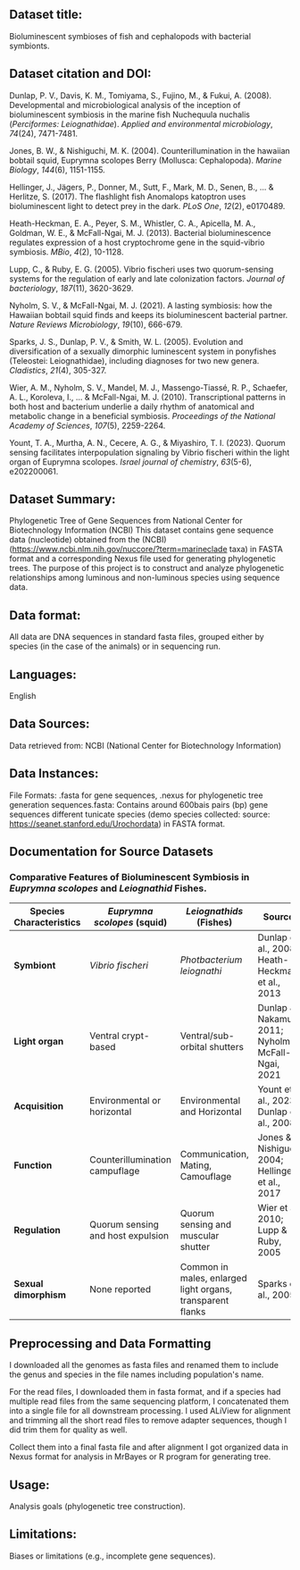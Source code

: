## Dataset title: 
Bioluminescent symbioses of fish and cephalopods with bacterial symbionts.

## Dataset citation and DOI:
Dunlap, P. V., Davis, K. M., Tomiyama, S., Fujino, M., & Fukui, A. (2008). Developmental and microbiological analysis of the inception of bioluminescent symbiosis in the marine fish Nuchequula nuchalis (*Perciformes: Leiognathidae*). *Applied and environmental microbiology*, *74*(24), 7471-7481.

Jones, B. W., & Nishiguchi, M. K. (2004). Counterillumination in the hawaiian bobtail squid, Euprymna scolopes Berry (Mollusca: Cephalopoda). *Marine Biology*, *144*(6), 1151-1155.

Hellinger, J., Jägers, P., Donner, M., Sutt, F., Mark, M. D., Senen, B., ... & Herlitze, S. (2017). The flashlight fish Anomalops katoptron uses bioluminescent light to detect prey in the dark. *PLoS One*, *12*(2), e0170489.

Heath-Heckman, E. A., Peyer, S. M., Whistler, C. A., Apicella, M. A., Goldman, W. E., & McFall-Ngai, M. J. (2013). Bacterial bioluminescence regulates expression of a host cryptochrome gene in the squid-vibrio symbiosis. *MBio*, *4*(2), 10-1128. 

Lupp, C., & Ruby, E. G. (2005). Vibrio fischeri uses two quorum-sensing systems for the regulation of early and late colonization factors. *Journal of bacteriology*, *187*(11), 3620-3629.

Nyholm, S. V., & McFall-Ngai, M. J. (2021). A lasting symbiosis: how the Hawaiian bobtail squid finds and keeps its bioluminescent bacterial partner. *Nature Reviews Microbiology*, *19*(10), 666-679.

Sparks, J. S., Dunlap, P. V., & Smith, W. L. (2005). Evolution and diversification of a sexually dimorphic luminescent system in ponyfishes (Teleostei: Leiognathidae), including diagnoses for two new genera. *Cladistics*, *21*(4), 305-327.

Wier, A. M., Nyholm, S. V., Mandel, M. J., Massengo-Tiassé, R. P., Schaefer, A. L., Koroleva, I., ... & McFall-Ngai, M. J. (2010). Transcriptional patterns in both host and bacterium underlie a daily rhythm of anatomical and metabolic change in a beneficial symbiosis. *Proceedings of the National Academy of Sciences*, *107*(5), 2259-2264.

Yount, T. A., Murtha, A. N., Cecere, A. G., & Miyashiro, T. I. (2023). Quorum sensing facilitates interpopulation signaling by Vibrio fischeri within the light organ of Euprymna scolopes. *Israel journal of chemistry*, *63*(5-6), e202200061.

## Dataset Summary:
Phylogenetic Tree of Gene Sequences from National Center for Biotechnology Information (NCBI)
This dataset contains gene sequence data (nucleotide) obtained from the (NCBI) (https://www.ncbi.nlm.nih.gov/nuccore/?term=marineclade taxa) in FASTA format and a corresponding Nexus file used for generating phylogenetic trees. The purpose of this project is to construct and analyze phylogenetic relationships among luminous and non-luminous species using sequence data.

## Data format:
All data are DNA sequences in standard fasta files, grouped either by species (in the case of the animals) or in sequencing run.

## Languages:
English

## Data Sources:
Data retrieved from: NCBI (National Center for Biotechnology Information)

## Data Instances: 
File Formats: .fasta for gene sequences, .nexus for phylogenetic tree generation
sequences.fasta: Contains around 600bais pairs (bp) gene sequences different tunicate species (demo species collected: source: https://seanet.stanford.edu/Urochordata) in FASTA format.

## Documentation for Source Datasets
### Comparative Features of Bioluminescent Symbiosis in *Euprymna scolopes* and *Leiognathid* Fishes.


| Species Characteristics  | *Euprymna scolopes* (squid)  | *Leiognathids* (Fishes)   | Sources |
|---|---|---|---|
| **Symbiont** | *Vibrio fischeri* | *Photbacterium leiognathi* | Dunlap et al., 2008; Heath-Heckman et al., 2013 |
| **Light organ** | Ventral crypt-based | Ventral/sub-orbital shutters | Dunlap & Nakamura, 2011; Nyholm & McFall-Ngai, 2021 |
| **Acquisition** | Environmental or horizontal | Environmental and Horizontal | Yount et al., 2023; Dunlap et al., 2008 |
| **Function** | Counterillumination campuflage | Communication, Mating, Camouflage | Jones & Nishiguchi, 2004; Hellinger et al., 2017 |
| **Regulation** | Quorum sensing and host expulsion | Quorum sensing and muscular shutter | Wier et al., 2010; Lupp & Ruby, 2005 |
| **Sexual dimorphism** | None reported | Common in males, enlarged light organs, transparent flanks | Sparks et al., 2005 |

## Preprocessing and Data Formatting
I downloaded all the genomes as fasta files and renamed them to include the genus and species in the file names including population's name.

For the read files, I downloaded them in fasta format, and if a species had multiple read files from the same sequencing platform, I concatenated them into a single file for all downstream processing. I used ALiView for alignment and trimming all the short read files to remove adapter sequences, though I did trim them for quality as well. 

Collect them into a final fasta file and after alignment I got organized data in Nexus format for analysis in MrBayes or R program for generating tree.

## Usage: 
Analysis goals (phylogenetic tree construction).

## Limitations: 
Biases or limitations (e.g., incomplete gene sequences).
